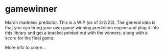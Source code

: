 # gamewinner

March madness predictor. This is a WIP (as of 3/2/23). The general idea is that
you can bring your own game winning prediction engine and plug it into this
library and get a bracket printed out with the winners, along with a score for
the final game.

More info to come...
